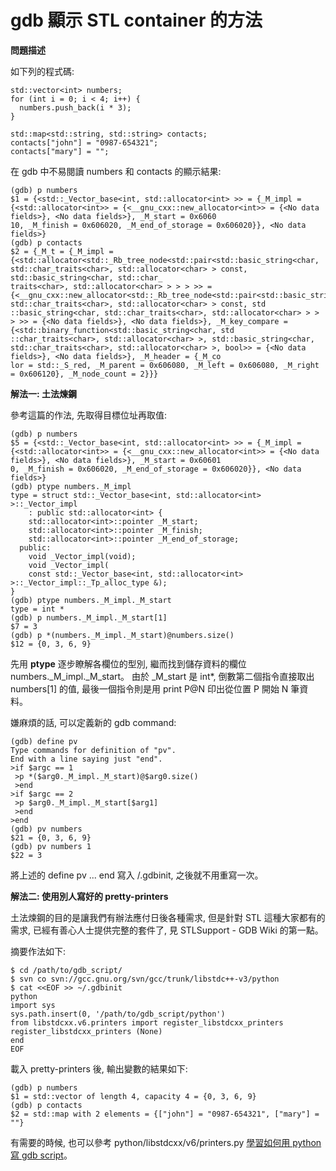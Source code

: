 # gdb 顯示 STL container 的方法

**問題描述**

如下列的程式碼:

```
std::vector<int> numbers;
for (int i = 0; i < 4; i++) {
  numbers.push_back(i * 3);
}

std::map<std::string, std::string> contacts;
contacts["john"] = "0987-654321";
contacts["mary"] = "";
```


在 gdb 中不易閱讀 numbers 和 contacts 的顯示結果:

```
(gdb) p numbers
$1 = {<std::_Vector_base<int, std::allocator<int> >> = {_M_impl = {<std::allocator<int>> = {<__gnu_cxx::new_allocator<int>> = {<No data fields>}, <No data fields>}, _M_start = 0x6060
10, _M_finish = 0x606020, _M_end_of_storage = 0x606020}}, <No data fields>}
(gdb) p contacts
$2 = {_M_t = {_M_impl = {<std::allocator<std::_Rb_tree_node<std::pair<std::basic_string<char, std::char_traits<char>, std::allocator<char> > const, std::basic_string<char, std::char_
traits<char>, std::allocator<char> > > > >> = {<__gnu_cxx::new_allocator<std::_Rb_tree_node<std::pair<std::basic_string<char, std::char_traits<char>, std::allocator<char> > const, std
::basic_string<char, std::char_traits<char>, std::allocator<char> > > > >> = {<No data fields>}, <No data fields>}, _M_key_compare = {<std::binary_function<std::basic_string<char, std
::char_traits<char>, std::allocator<char> >, std::basic_string<char, std::char_traits<char>, std::allocator<char> >, bool>> = {<No data fields>}, <No data fields>}, _M_header = {_M_co
lor = std::_S_red, _M_parent = 0x606080, _M_left = 0x606080, _M_right = 0x606120}, _M_node_count = 2}}}
```

**解法一: 土法煉鋼**

參考這篇的作法, 先取得目標位址再取值:

```
(gdb) p numbers
$5 = {<std::_Vector_base<int, std::allocator<int> >> = {_M_impl = {<std::allocator<int>> = {<__gnu_cxx::new_allocator<int>> = {<No data fields>}, <No data fields>}, _M_start = 0x60601
0, _M_finish = 0x606020, _M_end_of_storage = 0x606020}}, <No data fields>}
(gdb) ptype numbers._M_impl
type = struct std::_Vector_base<int, std::allocator<int> >::_Vector_impl
    : public std::allocator<int> {
    std::allocator<int>::pointer _M_start;
    std::allocator<int>::pointer _M_finish;
    std::allocator<int>::pointer _M_end_of_storage;
  public:
    void _Vector_impl(void);
    void _Vector_impl(
    const std::_Vector_base<int, std::allocator<int> >::_Vector_impl::_Tp_alloc_type &);
}
(gdb) ptype numbers._M_impl._M_start
type = int *
(gdb) p numbers._M_impl._M_start[1]
$7 = 3
(gdb) p *(numbers._M_impl._M_start)@numbers.size()
$12 = {0, 3, 6, 9}
```

先用 **ptype** 逐步瞭解各欄位的型別, 繼而找到儲存資料的欄位 numbers._M_impl._M_start。 由於 _M_start 是 int*, 倒數第二個指令直接取出 numbers[1] 的值, 最後一個指令則是用 print P@N 印出從位置 P 開始 N 筆資料。

嫌麻煩的話, 可以定義新的 gdb command:

```
(gdb) define pv
Type commands for definition of "pv".
End with a line saying just "end".
>if $argc == 1
 >p *($arg0._M_impl._M_start)@$arg0.size()
 >end
>if $argc == 2
 >p $arg0._M_impl._M_start[$arg1]
 >end
>end
(gdb) pv numbers
$21 = {0, 3, 6, 9}
(gdb) pv numbers 1
$22 = 3
```

將上述的 define pv ... end 寫入 /.gdbinit, 之後就不用重寫一次。

**解法二: 使用別人寫好的 pretty-printers**

土法煉鋼的目的是讓我們有辦法應付日後各種需求, 但是針對 STL 這種大家都有的需求, 已經有善心人士提供完整的套件了, 見 STLSupport - GDB Wiki 的第一點。

摘要作法如下:

```
$ cd /path/to/gdb_script/
$ svn co svn://gcc.gnu.org/svn/gcc/trunk/libstdc++-v3/python
$ cat <<EOF >> ~/.gdbinit
python
import sys
sys.path.insert(0, '/path/to/gdb_script/python')
from libstdcxx.v6.printers import register_libstdcxx_printers
register_libstdcxx_printers (None)
end
EOF
```

載入 pretty-printers 後, 輸出變數的結果如下:

```
(gdb) p numbers
$1 = std::vector of length 4, capacity 4 = {0, 3, 6, 9}
(gdb) p contacts
$2 = std::map with 2 elements = {["john"] = "0987-654321", ["mary"] = ""}
```

有需要的時候, 也可以參考 python/libstdcxx/v6/printers.py [學習如何用 python 寫 gdb script](http://sourceware.org/gdb/wiki/PythonGdb)。

